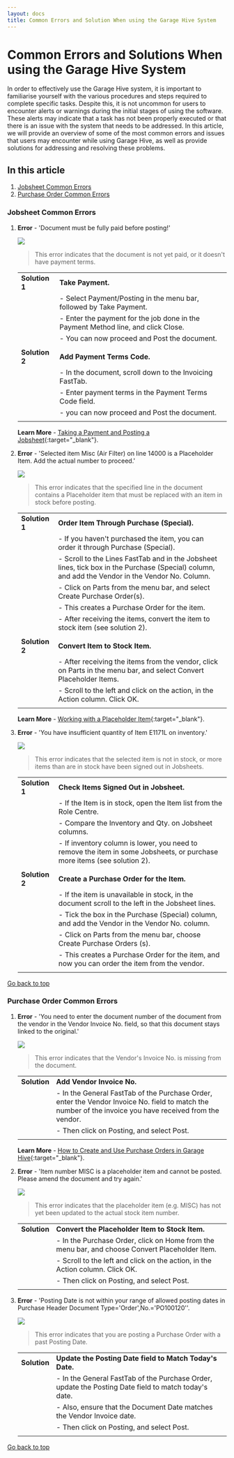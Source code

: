 ```yaml
---
layout: docs
title: Common Errors and Solution When using the Garage Hive System
---
```


<a name="top"></a>

# Common Errors and Solutions When using the Garage Hive System
In order to effectively use the Garage Hive system, it is important to familiarise yourself with the various procedures and steps required to complete specific tasks. Despite this, it is not uncommon for users to encounter alerts or warnings during the initial stages of using the software. These alerts may indicate that a task has not been properly executed or that there is an issue with the system that needs to be addressed. In this article, we will provide an overview of some of the most common errors and issues that users may encounter while using Garage Hive, as well as provide solutions for addressing and resolving these problems.

## In this article
1. [Jobsheet Common Errors](#jobsheet-common-errors)
2. [Purchase Order Common Errors](#purchase-order-common-errors)

### Jobsheet Common Errors
1. **Error** - 'Document must be fully paid before posting!'
   
      ![](media/garagehive-common-errors5.png)

   > This error indicates that the document is not yet paid, or it doesn't have payment terms.
      
   |                |                                                                                   |
   | :------------- | :-------------------------------------------------------------------------------- |
   | **Solution 1** | **Take Payment.**                                                                 |
   |                | - Select Payment/Posting in the menu bar, followed by Take Payment.               |
   |                | - Enter the payment for the job done in the Payment Method line, and click Close. |
   |                | - You can now proceed and Post the document.                                      |
   |                |                                                                                   |
   | **Solution 2** | **Add Payment Terms Code.**                                                       |
   |                | - In the document, scroll down to the Invoicing FastTab.                          |
   |                | - Enter payment terms in the Payment Terms Code field.                            |
   |                | - you can now proceed and Post the document.                                      |
   |                |                                                                                   |

   **Learn More** - [Taking a Payment and Posting a Jobsheet](/docs/garagehive-jobsheet-taking-payment.html#taking-a-payment-in-a-jobsheet-and-posting-it){:target="_blank"}.

2. **Error** - 'Selected item Misc (Air Filter) on line 14000 is a Placeholder Item. Add the actual number to proceed.'

      ![](media/garagehive-common-errors2.png)

   > This error indicates that the specified line in the document contains a Placeholder item that must be replaced with an item in stock before posting.

   |                |                                                                                                                                                  |
   | :------------- | :----------------------------------------------------------------------------------------------------------------------------------------------- |
   | **Solution 1** | **Order Item Through Purchase (Special).**                                                                                                       |
   |                | - If you haven't purchased the item, you can order it through Purchase (Special).                                                                |
   |                | - Scroll to the Lines FastTab and in the Jobsheet lines, tick box in the Purchase (Special) column, and add the Vendor in the Vendor No. Column. |
   |                | - Click on Parts from the menu bar, and select Create Purchase Order(s).                                                                         |
   |                | - This creates a Purchase Order for the item.                                                                                                    |
   |                | - After receiving the items, convert the item to stock item (see solution 2).                                                                    |
   |                |                                                                                                                                                  |
   | **Solution 2** | **Convert Item to Stock Item.**                                                                                                                  |
   |                | - After receiving the items from the vendor, click on Parts in the menu bar, and select Convert Placeholder Items.                               |
   |                | - Scroll to the left and click on the action, in the Action column. Click OK.                                                                    |
   |                |                                                                                                                                                  |

   **Learn More** - [Working with a Placeholder Item](/docs/garagehive-creating-a-placeholder-item.html){:target="_blank"}.

3. **Error** - 'You have insufficient quantity of Item E1171L on inventory.'

      ![](media/garagehive-common-errors9.png)

   > This error indicates that the selected item is not in stock, or more items than are in stock have been signed out in Jobsheets.

   |                |                                                                                                                         |
   | :------------- | :---------------------------------------------------------------------------------------------------------------------- |
   | **Solution 1** | **Check Items Signed Out in Jobsheet.**                                                                                 |
   |                | - If the Item is in stock, open the Item list from the Role Centre.                                                     |
   |                | - Compare the Inventory and Qty. on Jobsheet columns.                                                                   |
   |                | - If inventory column is lower, you need to remove the item in some Jobsheets, or purchase more items (see solution 2). |
   |                |                                                                                                                         |
   | **Solution 2** | **Create a Purchase Order for the Item.**                                                                               |
   |                | - If the item is unavailable in stock, in the document scroll to the left in the Jobsheet lines.                        |
   |                | - Tick the box in the Purchase (Special) column, and add the Vendor in the Vendor No. column.                           |
   |                | - Click on Parts from the menu bar, choose Create Purchase Orders (s).                                                  |
   |                | - This creates a Purchase Order for the item, and now you can order the item from the vendor.                           |
   |                |                                                                                                                         |

[Go back to top](#top)

### Purchase Order Common Errors
1. **Error** - 'You need to enter the document number of the document from the vendor in the Vendor Invoice No. field, so that this document stays linked to the original.'

      ![](media/garagehive-common-errors3.png)

   > This error indicates that the Vendor's Invoice No. is missing from the document.

   |              |                                                                                                                                                          |
   | :----------- | :------------------------------------------------------------------------------------------------------------------------------------------------------- |
   | **Solution** | **Add Vendor Invoice No.**                                                                                                                               |
   |              | - In the General FastTab of the Purchase Order, enter the Vendor Invoice No. field to match the number of the invoice you have received from the vendor. |
   |              | - Then click on Posting, and select Post.                                                                                                                |
   |              |                                                                                                                                                          |

   **Learn More** - [How to Create and Use Purchase Orders in Garage Hive](garagehive-create-a-purchase-order.html){:target="_blank"}.

2. **Error** - 'Item number MISC is a placeholder item and cannot be posted. Please amend the document and try again.'

      ![](media/garagehive-common-errors4.png)

   > This error indicates that the placeholder item (e.g. MISC) has not yet been updated to the actual stock item number.

   |              |                                                                                                |
   | :----------- | :--------------------------------------------------------------------------------------------- |
   | **Solution** | **Convert the Placeholder Item to Stock Item.**                                                |
   |              | - In the Purchase Order, click on Home from the menu bar, and choose Convert Placeholder Item. |
   |              | - Scroll to the left and click on the action, in the Action column. Click OK.                  |
   |              | - Then click on Posting, and select Post.                                                      |
   |              |                                                                                                |

3. **Error** - 'Posting Date is not within your range of allowed posting dates in Purchase Header Document Type='Order',No.='PO100120''.

      ![](media/garagehive-common-errors8.png)

   > This error indicates that you are posting a Purchase Order with a past Posting Date.

   |              |                                                                                                      |
   | :----------- | :--------------------------------------------------------------------------------------------------- |
   | **Solution** | **Update the Posting Date field to Match Today's Date.**                                             |
   |              | - In the General FastTab of the Purchase Order, update the Posting Date field to match today's date. |
   |              | - Also, ensure that the Document Date matches the Vendor Invoice date.                               |
   |              | - Then click on Posting, and select Post.                                                            |
   |              |                                                                                                      |

[Go back to top](#top)
